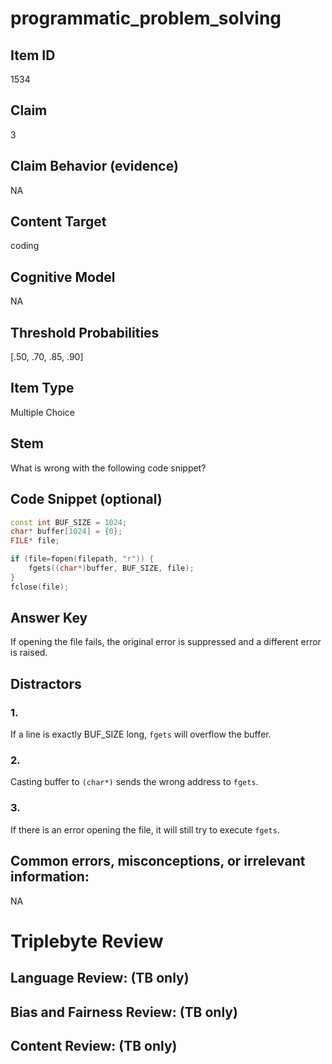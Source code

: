 # programmatic_problem_solving

## Item ID
1534

## Claim
3

## Claim Behavior (evidence)
NA

## Content Target
coding

## Cognitive Model
NA

## Threshold Probabilities
[.50, .70, .85, .90]

## Item Type
Multiple Choice

## Stem
What is wrong with the following code snippet?

## Code Snippet (optional)
```cpp
const int BUF_SIZE = 1024;
char* buffer[1024] = {0};
FILE* file;

if (file=fopen(filepath, "r")) {
    fgets((char*)buffer, BUF_SIZE, file);
}
fclose(file);
```

## Answer Key
If opening the file fails, the original error is suppressed and a different error is raised.

## Distractors

### 1.
If a line is exactly BUF_SIZE long, `fgets` will overflow the buffer.

### 2.
Casting buffer to `(char*)` sends the wrong address to `fgets`.

### 3.
If there is an error opening the file, it will still try to execute `fgets`.

## Common errors, misconceptions, or irrelevant information:
NA

# Triplebyte Review


## Language Review: (TB only)


## Bias and Fairness Review: (TB only)


## Content Review: (TB only)

